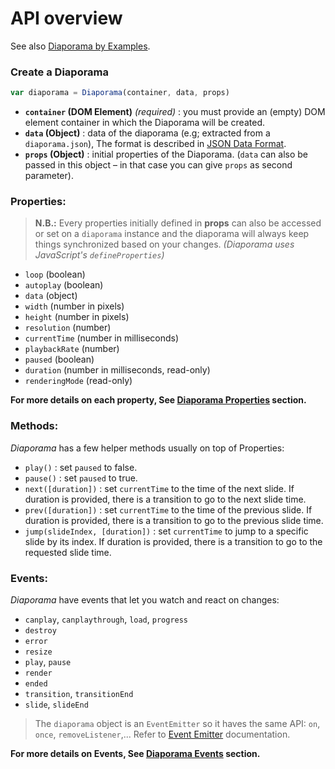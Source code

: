API overview
===

See also [Diaporama by Examples](examples.md).

### Create a Diaporama

```javascript
var diaporama = Diaporama(container, data, props)
```

- **`container` (DOM Element)** *(required)* : you must provide an (empty) DOM element container in which the Diaporama will be created.
- **`data` (Object)** : data of the diaporama (e.g; extracted from a `diaporama.json`), The format is described in [JSON Data Format](format.md).
- **`props` (Object)** : initial properties of the Diaporama. (`data` can also be passed in this object – in that case you can give `props` as second parameter).

### Properties:

> **N.B.:** Every properties initially defined in **props** can also be accessed or set on a `diaporama` instance and the diaporama will always keep things synchronized based on your changes. *(Diaporama uses JavaScript's `defineProperties`)*

- `loop` (boolean)
- `autoplay` (boolean)
- `data` (object)
- `width` (number in pixels)
- `height` (number in pixels)
- `resolution` (number)
- `currentTime` (number in milliseconds)
- `playbackRate` (number)
- `paused` (boolean)
- `duration` (number in milliseconds, read-only)
- `renderingMode` (read-only)

**For more details on each property, See [Diaporama Properties](#diaporama-properties) section.**

### Methods:

*Diaporama* has a few helper methods usually on top of Properties:

- `play()` : set `paused` to false.
- `pause()` : set `paused` to true.
- `next([duration])` : set `currentTime` to the time of the next slide. If duration is provided, there is a transition to go to the next slide time.
- `prev([duration])` : set `currentTime` to the time of the previous slide. If duration is provided, there is a transition to go to the previous slide time.
- `jump(slideIndex, [duration])` : set `currentTime` to jump to a specific slide by its index.  If duration is provided, there is a transition to go to the requested slide time.

### Events:

*Diaporama* have events that let you watch and react on changes:


  - `canplay`, `canplaythrough`, `load`, `progress`
  - `destroy`
  - `error`
  - `resize`
  - `play`, `pause`
  - `render`
  - `ended`
  - `transition`, `transitionEnd`
  - `slide`, `slideEnd`


> The `diaporama` object is an `EventEmitter` so it haves the same API: `on`, `once`, `removeListener`,... Refer to [Event Emitter](https://nodejs.org/api/events.html) documentation.

**For more details on Events, See [Diaporama Events](events.md) section.**
